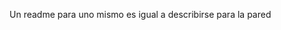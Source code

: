
Un readme para uno mismo es igual a describirse para la pared

<!---
Benji00104/Benji00104 is a ✨ special ✨ repository because its `README.md` (this file) appears on your GitHub profile.
You can click the Preview link to take a look at your changes.
--->
